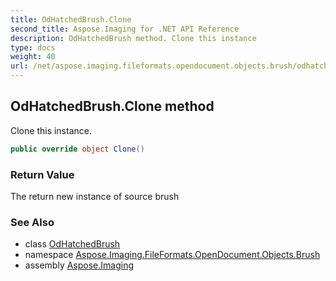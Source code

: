 ```yaml
---
title: OdHatchedBrush.Clone
second_title: Aspose.Imaging for .NET API Reference
description: OdHatchedBrush method. Clone this instance
type: docs
weight: 40
url: /net/aspose.imaging.fileformats.opendocument.objects.brush/odhatchedbrush/clone/
---
```

## OdHatchedBrush.Clone method

Clone this instance.

```csharp
public override object Clone()
```

### Return Value

The return new instance of source brush

### See Also

* class [OdHatchedBrush](../)
* namespace [Aspose.Imaging.FileFormats.OpenDocument.Objects.Brush](../../odhatchedbrush/)
* assembly [Aspose.Imaging](../../../)


